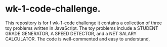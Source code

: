 # wk-1-code-challenge.
This repository is for f wk-1-code challenge it  contains a collection of three toy problems written in JavaScript. The toy problems include a STUDENT GRADE GENERATOR, A SPEED DETECTOR, and a NET SALARY CALCULATOR.  The code is well-commented and easy to understand,
